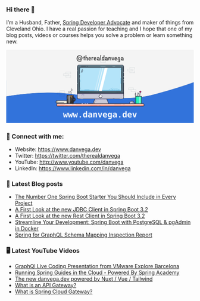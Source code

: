 ### Hi there 👋

I’m a Husband, Father, [Spring Developer Advocate](https://tanzu.vmware.com/developer/advocates/) and maker of things from Cleveland Ohio. I have a real passion for teaching and I hope that one of my blog posts, videos or courses helps you solve a problem or learn something new.

![Profile Header](./github_profile_header.png)

### 🤝 Connect with me:

- Website: https://www.danvega.dev
- Twitter: https://twitter.com/therealdanvega
- YouTube: http://www.youtube.com/danvega
- LinkedIn: https://www.linkedin.com/in/danvega

### 📝 Latest Blog posts

<!-- BLOG-POST-LIST:START -->
- [The Number One Spring Boot Starter You Should Include in Every Project](/blog/2023/09/17/spring-boot-starter)
- [A First Look at the new JDBC Client in Spring Boot 3.2](/blog/2023/09/11/spring-jdbc-client)
- [A First Look at the new Rest Client in Spring Boot 3.2](/blog/2023/09/08/rest-client-first-look)
- [Streamline Your Development: Spring Boot with PostgreSQL &amp; pgAdmin in Docker](/blog/2023/07/17/pgadmin-docker-compose)
- [Spring for GraphQL Schema Mapping Inspection Report](/blog/2023/07/13/graphql-schema-mapping-inspection)
<!-- BLOG-POST-LIST:END -->

### 🖥 Latest YouTube Videos

<!-- YOUTUBE:START -->
- [GraphQl Live Coding Presentation from VMware Explore Barcelona](https://www.youtube.com/watch?v=1mRK3FeV76I)
- [Running Spring Guides in the Cloud - Powered By Spring Academy](https://www.youtube.com/watch?v=kSSStm6b0Zg)
- [The new danvega.dev powered by Nuxt / Vue / Tailwind](https://www.youtube.com/watch?v=0giBZlNqSLQ)
- [What is an API Gateway?](https://www.youtube.com/watch?v=gswspnb6wYI)
- [What is Spring Cloud Gateway?](https://www.youtube.com/watch?v=o_h8BR2BcFk)
<!-- YOUTUBE:END -->
